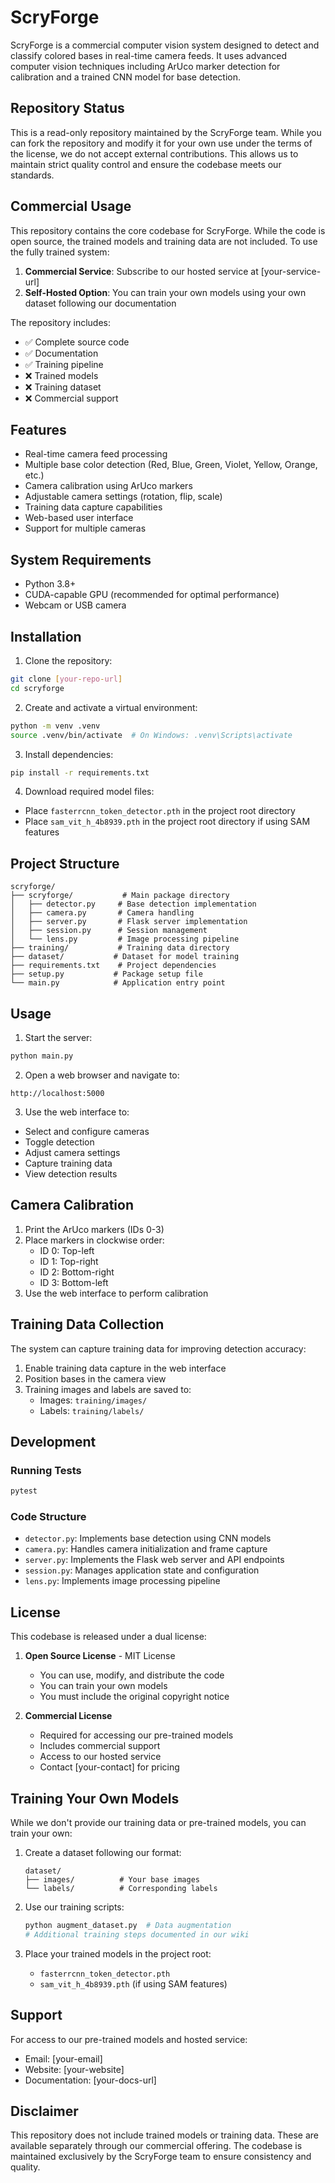 # ScryForge

ScryForge is a commercial computer vision system designed to detect and classify colored bases in real-time camera feeds. It uses advanced computer vision techniques including ArUco marker detection for calibration and a trained CNN model for base detection.

## Repository Status

This is a read-only repository maintained by the ScryForge team. While you can fork the repository and modify it for your own use under the terms of the license, we do not accept external contributions. This allows us to maintain strict quality control and ensure the codebase meets our standards.

## Commercial Usage

This repository contains the core codebase for ScryForge. While the code is open source, the trained models and training data are not included. To use the fully trained system:

1. **Commercial Service**: Subscribe to our hosted service at [your-service-url]
2. **Self-Hosted Option**: You can train your own models using your own dataset following our documentation

The repository includes:
- ✅ Complete source code
- ✅ Documentation
- ✅ Training pipeline
- ❌ Trained models
- ❌ Training dataset
- ❌ Commercial support

## Features

- Real-time camera feed processing
- Multiple base color detection (Red, Blue, Green, Violet, Yellow, Orange, etc.)
- Camera calibration using ArUco markers
- Adjustable camera settings (rotation, flip, scale)
- Training data capture capabilities
- Web-based user interface
- Support for multiple cameras

## System Requirements

- Python 3.8+
- CUDA-capable GPU (recommended for optimal performance)
- Webcam or USB camera

## Installation

1. Clone the repository:
```bash
git clone [your-repo-url]
cd scryforge
```

2. Create and activate a virtual environment:
```bash
python -m venv .venv
source .venv/bin/activate  # On Windows: .venv\Scripts\activate
```

3. Install dependencies:
```bash
pip install -r requirements.txt
```

4. Download required model files:
- Place `fasterrcnn_token_detector.pth` in the project root directory
- Place `sam_vit_h_4b8939.pth` in the project root directory if using SAM features

## Project Structure

```
scryforge/
├── scryforge/           # Main package directory
│   ├── detector.py     # Base detection implementation
│   ├── camera.py       # Camera handling
│   ├── server.py       # Flask server implementation
│   ├── session.py      # Session management
│   └── lens.py         # Image processing pipeline
├── training/           # Training data directory
├── dataset/           # Dataset for model training
├── requirements.txt    # Project dependencies
├── setup.py           # Package setup file
└── main.py            # Application entry point
```

## Usage

1. Start the server:
```bash
python main.py
```

2. Open a web browser and navigate to:
```
http://localhost:5000
```

3. Use the web interface to:
- Select and configure cameras
- Toggle detection
- Adjust camera settings
- Capture training data
- View detection results

## Camera Calibration

1. Print the ArUco markers (IDs 0-3)
2. Place markers in clockwise order:
   - ID 0: Top-left
   - ID 1: Top-right
   - ID 2: Bottom-right
   - ID 3: Bottom-left
3. Use the web interface to perform calibration

## Training Data Collection

The system can capture training data for improving detection accuracy:

1. Enable training data capture in the web interface
2. Position bases in the camera view
3. Training images and labels are saved to:
   - Images: `training/images/`
   - Labels: `training/labels/`

## Development

### Running Tests
```bash
pytest
```

### Code Structure

- `detector.py`: Implements base detection using CNN models
- `camera.py`: Handles camera initialization and frame capture
- `server.py`: Implements the Flask web server and API endpoints
- `session.py`: Manages application state and configuration
- `lens.py`: Implements image processing pipeline

## License

This codebase is released under a dual license:

1. **Open Source License** - MIT License
   - You can use, modify, and distribute the code
   - You can train your own models
   - You must include the original copyright notice

2. **Commercial License**
   - Required for accessing our pre-trained models
   - Includes commercial support
   - Access to our hosted service
   - Contact [your-contact] for pricing

## Training Your Own Models

While we don't provide our training data or pre-trained models, you can train your own:

1. Create a dataset following our format:
   ```
   dataset/
   ├── images/          # Your base images
   └── labels/          # Corresponding labels
   ```

2. Use our training scripts:
   ```bash
   python augment_dataset.py  # Data augmentation
   # Additional training steps documented in our wiki
   ```

3. Place your trained models in the project root:
   - `fasterrcnn_token_detector.pth`
   - `sam_vit_h_4b8939.pth` (if using SAM features)

## Support

For access to our pre-trained models and hosted service:
- Email: [your-email]
- Website: [your-website]
- Documentation: [your-docs-url]

## Disclaimer

This repository does not include trained models or training data. These are available separately through our commercial offering. The codebase is maintained exclusively by the ScryForge team to ensure consistency and quality. 